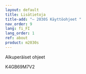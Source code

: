 ```yaml
---
layout: default
title: Lisätietoja
title-add: "– 2030S Käyttöohjeet "
nav_order: 9
lang: fi_FI
lang_order: 1
ref: about
product: m2030s
---
```


Alkuperäiset ohjeet

K4GB69M7V2
